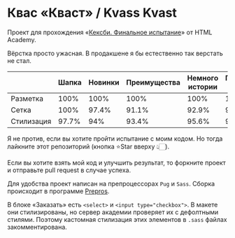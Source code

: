 # Квас «Кваст» / Kvass Kvast

Проект для прохождения «[Кексби. Финальное испытание](https://htmlacademy.ru/courses/345)» от HTML Academy.

Вёрстка просто ужасная. В продакшене я бы естественно так верстать не стал.

|            | Шапка | Новинки | Преимущества | Немного истории | Пресса о нас | Ассортимент | Заказать | Подвал |
| ---------- | ----- | ------- | ------------ | --------------- | ------------ | ----------- | -------- | ------ |
| Разметка   | 100%  | 100%    | 100%         | 100%            | 100%         | 100%        | 100%     | 100%   |
| Сетка      | 100%  | 97.4%   | 91.1%        | 92.9%           | 98.6%        | 95.7%       | 95%      | 93.6%  |
| Стилизация | 97.7% | 94%     | 93.4%        | 95.6%           | 99.5%        | 94.8%       | 92.5%    | 96%    |

Я не против, если вы хотите пройти испытание с моим кодом. Но тогда лайкните этот репозиторий (кнопка ⭐Star вверху 👆🏻).

Если вы хотите взять мой код и улучшить результат, то форкните проект и отправьте pull request в случае успеха. 

Для удобства проект написан на препроцессорах `Pug` и `Sass`.  Сборка происходит в программе [Prepros](https://prepros.io/).

В блоке «Заказать» есть `<select>` и `<input type="checkbox">`. В макете они стилизированы, но сервер академии проверяет их с дефолтными стилями. Поэтому кастомная стилизация этих элементов в `.sass` файлах закомментирована. 
